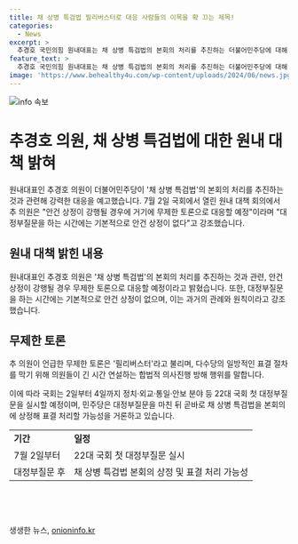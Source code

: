 ```yaml
---
title: 채 상병 특검법 필리버스터로 대응 사람들의 이목을 확 끄는 제목!
categories:
  - News
excerpt: >
  추경호 국민의힘 원내대표는 채 상병 특검법의 본회의 처리를 추진하는 더불어민주당에 대해 무제한 토론으로 대응할 예정이라고 밝혔습니다. 특히, 안건 상정이 강행될 경우 강한 항의를 할 것이며, 대정부질문 시간에는 기본적으로 안건 상정이 없다고 강조했습니다. 이에 대해 민주당은 대정부질문을 마친 뒤 빠르게 채 상병 특검법을 본회의에 상정할 가능성을 거론하고 있습니다. 이와 관련하여 추 원내대표의 발언은 다수당의 의사진행 방해 행위로써 필리버스터를 일컫는다고 합니다.
feature_text: >
  추경호 국민의힘 원내대표는 채 상병 특검법의 본회의 처리를 추진하는 더불어민주당에 대해 무제한 토론으로 대응할 예정이라고 밝혔습니다. 특히, 안건 상정이 강행될 경우 강한 항의를 할 것이며, 대정부질문 시간에는 기본적으로 안건 상정이 없다고 강조했습니다. 이에 대해 민주당은 대정부질문을 마친 뒤 빠르게 채 상병 특검법을 본회의에 상정할 가능성을 거론하고 있습니다. 이와 관련하여 추 원내대표의 발언은 다수당의 의사진행 방해 행위로써 필리버스터를 일컫는다고 합니다.
image: 'https://www.behealthy4u.com/wp-content/uploads/2024/06/news.jpg'
---
```


<p><img src="https://www.behealthy4u.com/wp-content/uploads/2024/06/news.jpg" alt="info 속보" /></p>

<h1>추경호 의원, 채 상병 특검법에 대한 원내 대책 밝혀</h1>

<p>원내대표인 추경호 의원이 더불어민주당이 '채 상병 특검법'의 본회의 처리를 추진하는 것과 관련해 강력한 대응을 예고했습니다. 7월 2일 국회에서 열린 원내 대책 회의에서 추 의원은 "안건 상정이 강행될 경우에 거기에 무제한 토론으로 대응할 예정"이라며 "대정부질문을 하는 시간에는 기본적으로 안건 상정이 없다"고 강조했습니다.</p>

<h2 data-ke-size="size26">원내 대책 밝힌 내용</h2>

<p data-ke-size="size16">원내대표인 추경호 의원은 '채 상병 특검법'의 본회의 처리를 추진하는 것과 관련, 안건 상정이 강행될 경우 무제한 토론으로 대응할 예정이라고 밝혔습니다. 또한, 대정부질문을 하는 시간에는 기본적으로 안건 상정이 없으며, 이는 과거의 관례와 원칙이라고 강조했습니다.</p>

<h2 data-ke-size="size26">무제한 토론</h2>

<p data-ke-size="size16">추 의원이 언급한 무제한 토론은 '필리버스터'라고 불리며, 다수당의 일방적인 표결 절차를 막기 위해 의원들이 긴 시간 연설하는 합법적 의사진행 방해 행위를 말합니다.</p>

<p>이에 따라 국회는 2일부터 4일까지 정치·외교·통일·안보 분야 등 22대 국회 첫 대정부질문을 실시할 예정이며, 민주당은 대정부질문을 마친 뒤 곧바로 채 상병 특검법을 본회의에 상정해 표결 처리할 가능성을 거론하고 있습니다.</p>

<table>
    <tr>
        <td><b>기간</b></td>
        <td><b>일정</b></td>
    </tr>
    <tr>
        <td>7월 2일부터</td>
        <td>22대 국회 첫 대정부질문 실시</td>
    </tr>
    <tr>
        <td>대정부질문 후</td>
        <td>채 상병 특검법 본회의 상정 및 표결 처리 가능성</td>
    </tr>
</table>

<p data-ke-size="size16">&nbsp;</p>

<p data-ke-size="size16">&nbsp;</p>
생생한 뉴스, <a href="https://onioninfo.kr" rel="dofollow">onioninfo.kr</a>


